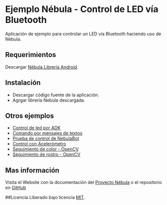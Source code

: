 # Ejemplo Nébula - Control de LED vía Bluetooth

Aplicación de ejemplo para controlar un LED vía Bluetooth haciendo uso de Nébula.

## Requerimientos

Descargar [Nébula Librería Android](https://github.com/SirIdeas/nebula/archive/android-stable-1.0.0.zip).

## Instalación

- Descargar código fuente de la aplicación.
- Agrgar librería Nebula descargada.

## Otros ejemplos

- [Control de led por ADK](https://github.com/SirIdeas/nebula/tree/sample.led.blink.adk)
- [Comando por mensajes de textos](https://github.com/SirIdeas/nebula/tree/sample.messages)
- [Prueba de control de NebulaBot](https://github.com/SirIdeas/nebula/tree/sample.test)
- [Control con Acelerómetro](https://github.com/SirIdeas/nebula/tree/sample.accelerometer)
- [Seguimiento de color - OpenCV](https://github.com/SirIdeas/nebula/tree/sample.follow.color)
- [Seguimiento de rostro - OpenCV](https://github.com/SirIdeas/nebula/tree/sample.follow.face)

## Mas información
Visita el Website con la documentación del [Proyecto Nébula](http://nebula.sirideas.com/) o el repositorio en [GitHub](https://github.com/SirIdeas/nebula)

##Licencia
Liberado bajo licencia [MIT](https://github.com/SirIdeas/nebula/blob/master/LICENSE).